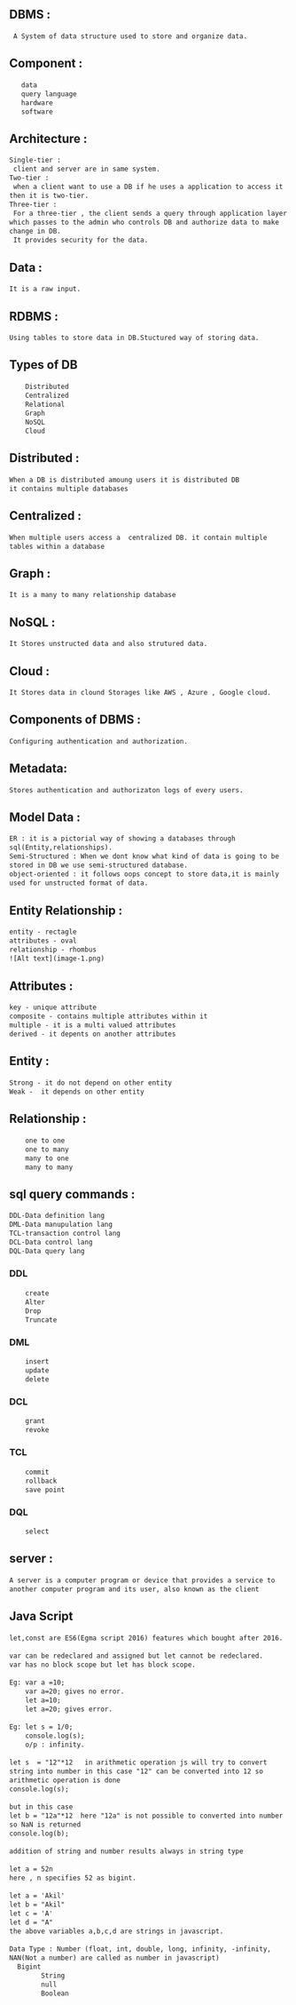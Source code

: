 ## DBMS :
     A System of data structure used to store and organize data.
## Component :
 ```
    data
    query language
    hardware
    software
```
## Architecture :
    Single-tier : 
     client and server are in same system.
    Two-tier : 
     when a client want to use a DB if he uses a application to access it then it is two-tier.
    Three-tier : 
     For a three-tier , the client sends a query through application layer which passes to the admin who controls DB and authorize data to make change in DB.
     It provides security for the data.
## Data : 
    It is a raw input.                
## RDBMS :
    Using tables to store data in DB.Stuctured way of storing data.
## Types of DB
```
    Distributed 
    Centralized
    Relational
    Graph
    NoSQL
    Cloud
``` 
## Distributed :
    When a DB is distributed amoung users it is distributed DB
    it contains multiple databases

## Centralized :
    When multiple users access a  centralized DB. it contain multiple tables within a database

## Graph :
    It is a many to many relationship database

## NoSQL :
    It Stores unstructed data and also strutured data.

## Cloud :
    It Stores data in clound Storages like AWS , Azure , Google cloud.

## Components of DBMS :
    Configuring authentication and authorization.

## Metadata:    
    Stores authentication and authorizaton logs of every users.

## Model Data :
    ER : it is a pictorial way of showing a databases through sql(Entity,relationships).
    Semi-Structured : When we dont know what kind of data is going to be stored in DB we use semi-structured database.
    object-oriented : it follows oops concept to store data,it is mainly used for unstructed format of data.

## Entity Relationship :
    entity - rectagle
    attributes - oval
    relationship - rhombus
    ![Alt text](image-1.png)
    
## Attributes :
    key - unique attribute
    composite - contains multiple attributes within it
    multiple - it is a multi valued attributes
    derived - it depents on another attributes

## Entity :
    Strong - it do not depend on other entity   
    Weak -  it depends on other entity 

## Relationship :
```
    one to one
    one to many
    many to one 
    many to many
```   
## sql query commands :
    DDL-Data definition lang
    DML-Data manupulation lang
    TCL-transaction control lang
    DCL-Data control lang
    DQL-Data query lang

### DDL
```
    create
    Alter   
    Drop
    Truncate
```
### DML
```
    insert
    update 
    delete
```
### DCL
```
    grant
    revoke
```    

### TCL
```
    commit
    rollback
    save point
```

### DQL
```
    select
```    
## server :
    A server is a computer program or device that provides a service to another computer program and its user, also known as the client

## Java Script
    let,const are ES6(Egma script 2016) features which bought after 2016.

    var can be redeclared and assigned but let cannot be redeclared.
    var has no block scope but let has block scope.

    Eg: var a =10;
        var a=20; gives no error.
        let a=10;
        let a=20; gives error.

    Eg: let s = 1/0;
        console.log(s);
        o/p : infinity.

    let s  = "12"*12   in arithmetic operation js will try to convert string into number in this case "12" can be converted into 12 so arithmetic operation is done
    console.log(s);

    but in this case
    let b = "12a"*12  here "12a" is not possible to converted into number so NaN is returned
    console.log(b);

    addition of string and number results always in string type

    let a = 52n
    here , n specifies 52 as bigint.

    let a = 'Akil'
    let b = "Akil"
    let c = 'A'
    let d = "A"
    the above variables a,b,c,d are strings in javascript.

    Data Type : Number (float, int, double, long, infinity, -infinity, NAN(Not a number) are called as number in javascript)
      Bigint
            String
            null
            Boolean
    